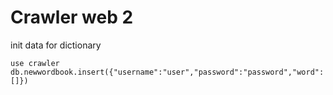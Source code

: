 Crawler web 2
=============


init data for dictionary

	use crawler
	db.newwordbook.insert({"username":"user","password":"password","word":[]})

